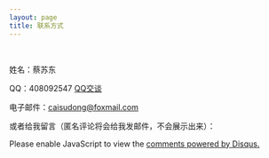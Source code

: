```yaml
---
layout: page
title: 联系方式
---
```


<br>

姓名：蔡苏东  

QQ：408092547  [QQ交谈](http://wpa.qq.com/msgrd?v=3&uin=408092547&site=qq&menu=yes) 

电子邮件：[caisudong@foxmail.com](mailto:caisudong@foxmail.com)  

或者给我留言（匿名评论将会给我发邮件，不会展示出来）：

<div id="disqus_thread"></div>
  <script> 
    var disqus_config = function () { 
      this.page.url = hieast.github.io; 
      // Replace PAGE_URL with your page's canonical URL variable 
      this.page.identifier = page.url;
      // Replace PAGE_IDENTIFIER with your page's unique identifier variable 
    }; 
    (function() { 
      var d = document, s = d.createElement('script');
      s.src = '//houshan.disqus.com/embed.js'; 
      s.setAttribute('data-timestamp', +new Date()); 
      (d.head || d.body).appendChild(s);
    })(); 
  </script> 
<noscript>Please enable JavaScript to view the <a href="https://disqus.com/?ref_noscript" rel="nofollow">comments powered by Disqus.</a></noscript>